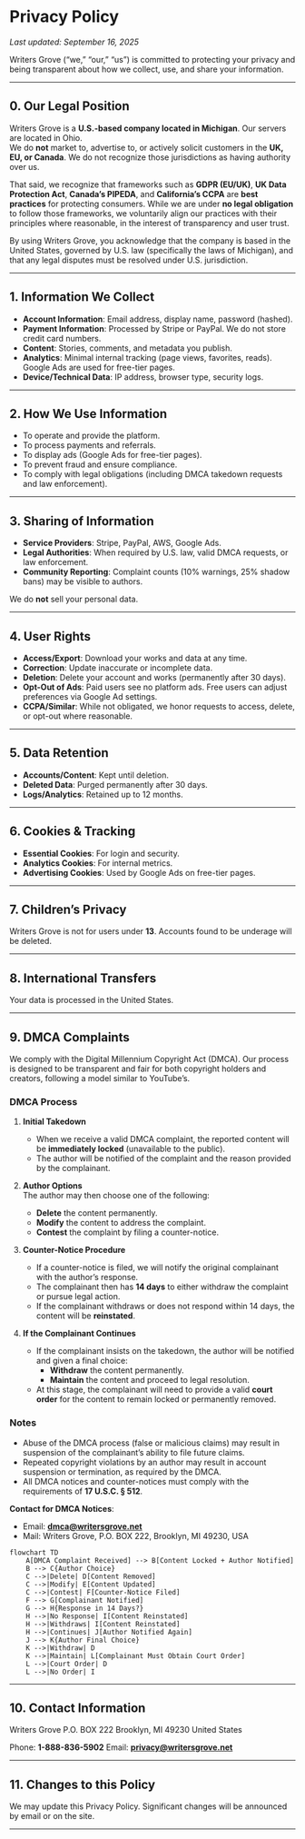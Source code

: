 # Privacy Policy

_Last updated: September 16, 2025_

Writers Grove (“we,” “our,” “us”) is committed to protecting your privacy and being transparent about how we collect, use, and share your information.

---

## 0. Our Legal Position

Writers Grove is a **U.S.-based company located in Michigan**. Our servers are located in Ohio.  
We do **not** market to, advertise to, or actively solicit customers in the **UK, EU, or Canada**. We do not recognize those jurisdictions as having authority over us.

That said, we recognize that frameworks such as **GDPR (EU/UK)**, **UK Data Protection Act**, **Canada’s PIPEDA**, and **California’s CCPA** are **best practices** for protecting consumers. While we are under **no legal obligation** to follow those frameworks, we voluntarily align our practices with their principles where reasonable, in the interest of transparency and user trust.

By using Writers Grove, you acknowledge that the company is based in the United States, governed by U.S. law (specifically the laws of Michigan), and that any legal disputes must be resolved under U.S. jurisdiction.

---

## 1. Information We Collect

- **Account Information**: Email address, display name, password (hashed).
- **Payment Information**: Processed by Stripe or PayPal. We do not store credit card numbers.
- **Content**: Stories, comments, and metadata you publish.
- **Analytics**: Minimal internal tracking (page views, favorites, reads). Google Ads are used for free-tier pages.
- **Device/Technical Data**: IP address, browser type, security logs.

---

## 2. How We Use Information

- To operate and provide the platform.
- To process payments and referrals.
- To display ads (Google Ads for free-tier pages).
- To prevent fraud and ensure compliance.
- To comply with legal obligations (including DMCA takedown requests and law enforcement).

---

## 3. Sharing of Information

- **Service Providers**: Stripe, PayPal, AWS, Google Ads.
- **Legal Authorities**: When required by U.S. law, valid DMCA requests, or law enforcement.
- **Community Reporting**: Complaint counts (10% warnings, 25% shadow bans) may be visible to authors.

We do **not** sell your personal data.

---

## 4. User Rights

- **Access/Export**: Download your works and data at any time.
- **Correction**: Update inaccurate or incomplete data.
- **Deletion**: Delete your account and works (permanently after 30 days).
- **Opt-Out of Ads**: Paid users see no platform ads. Free users can adjust preferences via Google Ad settings.
- **CCPA/Similar**: While not obligated, we honor requests to access, delete, or opt-out where reasonable.

---

## 5. Data Retention

- **Accounts/Content**: Kept until deletion.
- **Deleted Data**: Purged permanently after 30 days.
- **Logs/Analytics**: Retained up to 12 months.

---

## 6. Cookies & Tracking

- **Essential Cookies**: For login and security.
- **Analytics Cookies**: For internal metrics.
- **Advertising Cookies**: Used by Google Ads on free-tier pages.

---

## 7. Children’s Privacy

Writers Grove is not for users under **13**. Accounts found to be underage will be deleted.

---

## 8. International Transfers

Your data is processed in the United States.

---

## 9. DMCA Complaints

We comply with the Digital Millennium Copyright Act (DMCA). Our process is designed to be transparent and fair for both copyright holders and creators, following a model similar to YouTube’s.

### DMCA Process

1. **Initial Takedown**

   - When we receive a valid DMCA complaint, the reported content will be **immediately locked** (unavailable to the public).
   - The author will be notified of the complaint and the reason provided by the complainant.

2. **Author Options**  
   The author may then choose one of the following:

   - **Delete** the content permanently.
   - **Modify** the content to address the complaint.
   - **Contest** the complaint by filing a counter-notice.

3. **Counter-Notice Procedure**

   - If a counter-notice is filed, we will notify the original complainant with the author’s response.
   - The complainant then has **14 days** to either withdraw the complaint or pursue legal action.
   - If the complainant withdraws or does not respond within 14 days, the content will be **reinstated**.

4. **If the Complainant Continues**
   - If the complainant insists on the takedown, the author will be notified and given a final choice:
     - **Withdraw** the content permanently.
     - **Maintain** the content and proceed to legal resolution.
   - At this stage, the complainant will need to provide a valid **court order** for the content to remain locked or permanently removed.

### Notes

- Abuse of the DMCA process (false or malicious claims) may result in suspension of the complainant’s ability to file future claims.
- Repeated copyright violations by an author may result in account suspension or termination, as required by the DMCA.
- All DMCA notices and counter-notices must comply with the requirements of **17 U.S.C. § 512**.

**Contact for DMCA Notices**:

- Email: **dmca@writersgrove.net**
- Mail: Writers Grove, P.O. BOX 222, Brooklyn, MI 49230, USA

```mermaid
flowchart TD
    A[DMCA Complaint Received] --> B[Content Locked + Author Notified]
    B --> C{Author Choice}
    C -->|Delete| D[Content Removed]
    C -->|Modify| E[Content Updated]
    C -->|Contest| F[Counter-Notice Filed]
    F --> G[Complainant Notified]
    G --> H{Response in 14 Days?}
    H -->|No Response| I[Content Reinstated]
    H -->|Withdraws| I[Content Reinstated]
    H -->|Continues| J[Author Notified Again]
    J --> K{Author Final Choice}
    K -->|Withdraw| D
    K -->|Maintain| L[Complainant Must Obtain Court Order]
    L -->|Court Order| D
    L -->|No Order| I
```

---

## 10. Contact Information

Writers Grove
P.O. BOX 222
Brooklyn, MI 49230
United States

Phone: **1-888-836-5902**
Email: **privacy@writersgrove.net**

---

## 11. Changes to this Policy

We may update this Privacy Policy. Significant changes will be announced by email or on the site.

---

```

```
